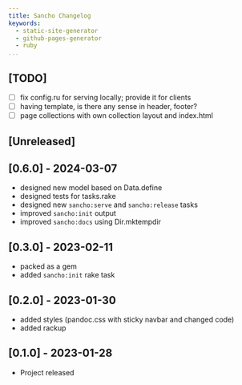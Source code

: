 ```yaml
---
title: Sancho Changelog
keywords:
  - static-site-generator
  - github-pages-generator
  - ruby
...
```


## [TODO]

- [ ] fix config.ru for serving locally; provide it for clients
- [ ] having template, is there any sense in header, footer?
- [ ] page collections with own collection layout and index.html

## [Unreleased]

## [0.6.0] - 2024-03-07

- designed new model based on Data.define
- designed tests for tasks.rake
- designed new `sancho:serve` and `sancho:release` tasks
- improved `sancho:init` output
- improved `sancho:docs` using Dir.mktempdir

## [0.3.0] - 2023-02-11

- packed as a gem
- added `sancho:init` rake task

## [0.2.0] - 2023-01-30

- added styles (pandoc.css with sticky navbar and changed code)
- added rackup

## [0.1.0] - 2023-01-28

- Project released
